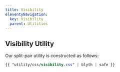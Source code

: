 ```yaml
---
title: Visibility
eleventyNavigation:
  key: Visibility
  parent: Utilities
---
```


## Visibility Utility

Our split-pair utility is constructed as follows:

```css
{{ "utility/css/visibility.css" | blyth | safe }}
```
